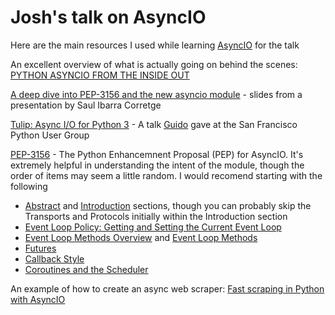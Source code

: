 Josh's talk on AsyncIO
======================

Here are the main resources I used while learning [AsyncIO](https://docs.python.org/3/library/asyncio.html) for the talk

An excellent overview of what is actually going on behind the scenes:
[PYTHON ASYNCIO FROM THE INSIDE OUT](https://www.buzzcapture.com/en/2014/05/python-asyncio-inside/)

[A deep dive into PEP-3156 and the new asyncio module](http://www.slideshare.net/saghul/asyncio) - slides from a presentation by Saul Ibarra Corretge

[Tulip: Async I/O for Python 3](https://www.youtube.com/watch?v=1coLC-MUCJc) - A talk [Guido](https://www.python.org/~guido/) gave at the San Francisco Python User Group

[PEP-3156](http://legacy.python.org/dev/peps/pep-3156/) - The Python Enhancemnent Proposal (PEP) for AsyncIO. It's extremely helpful in understanding the intent of the module, though the order of items may seem a little random. I would recomend starting with the following
* [Abstract](http://legacy.python.org/dev/peps/pep-3156/#abstract) and [Introduction](http://legacy.python.org/dev/peps/pep-3156/#introduction) sections, though you can probably skip the Transports and Protocols initially within the Introduction section
* [Event Loop Policy: Getting and Setting the Current Event Loop](http://legacy.python.org/dev/peps/pep-3156/#event-loop-policy-getting-and-setting-the-current-event-loop)
* [Event Loop Methods Overview](http://legacy.python.org/dev/peps/pep-3156/#event-loop-methods-overview) and [Event Loop Methods](http://legacy.python.org/dev/peps/pep-3156/#event-loop-methods)
* [Futures](http://legacy.python.org/dev/peps/pep-3156/#futures)
* [Callback Style](http://legacy.python.org/dev/peps/pep-3156/#callback-style)
* [Coroutines and the Scheduler](http://legacy.python.org/dev/peps/pep-3156/#coroutines-and-the-scheduler)

An example of how to create an async web scraper: [Fast scraping in Python with AsyncIO](http://compiletoi.net/fast-scraping-in-python-with-asyncio.html)
